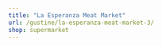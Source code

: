 ```yaml
---
title: "La Esperanza Meat Market"
url: /gustine/la-esperanza-meat-market-3/
shop: supermarket
---
```

